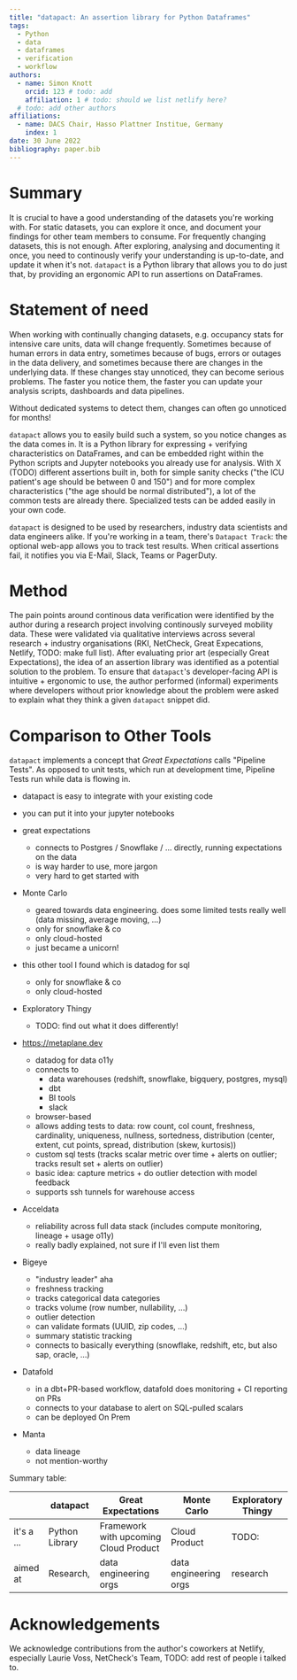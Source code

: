 ```yaml
---
title: "datapact: An assertion library for Python Dataframes"
tags:
  - Python
  - data
  - dataframes
  - verification
  - workflow
authors:
  - name: Simon Knott
    orcid: 123 # todo: add
    affiliation: 1 # todo: should we list netlify here?
  # todo: add other authors
affiliations:
  - name: DACS Chair, Hasso Plattner Institue, Germany
    index: 1
date: 30 June 2022
bibliography: paper.bib
---
```


# Summary

It is crucial to have a good understanding of the datasets you're working with. For static datasets, you can explore it once, and document your findings for other team members to consume.
For frequently changing datasets, this is not enough. After exploring, analysing and documenting it once, you need to continously verify your understanding is up-to-date, and update it when it's not.
`datapact` is a Python library that allows you to do just that, by providing an ergonomic API to run assertions on DataFrames.

# Statement of need

When working with continually changing datasets, e.g. occupancy stats for intensive care units, data will change frequently.
Sometimes because of human errors in data entry, sometimes because of bugs, errors or outages in the data delivery, and sometimes because there are changes in the underlying data.
If these changes stay unnoticed, they can become serious problems.
The faster you notice them, the faster you can update your analysis scripts, dashboards and data pipelines.

Without dedicated systems to detect them, changes can often go unnoticed for months!

`datapact` allows you to easily build such a system, so you notice changes as the data comes in.
It is a Python library for expressing + verifying characteristics on DataFrames, and can be embedded right within the Python scripts and Jupyter notebooks you already use for analysis.
With X (TODO) different assertions built in, both for simple sanity checks ("the ICU patient's age should be between 0 and 150") and for more complex characteristics ("the age should be normal distributed"), a lot of the common tests are already there.
Specialized tests can be added easily in your own code.

`datapact` is designed to be used by researchers, industry data scientists and data engineers alike.
If you're working in a team, there's `Datapact Track`: the optional web-app allows you to track test results.
When critical assertions fail, it notifies you via E-Mail, Slack, Teams or PagerDuty.

# Method

The pain points around continous data verification were identified by the author during a research project involving continously surveyed mobility data.
These were validated via qualitative interviews across several research + industry organisations (RKI, NetCheck, Great Expecations, Netlify, TODO: make full list).
After evaluating prior art (especially Great Expectations), the idea of an assertion library was identified as a potential solution to the problem.
To ensure that `datapact`'s developer-facing API is intuitive + ergonomic to use, the author performed (informal) experiments where developers without prior knowledge about the problem were asked to explain what they think a given `datapact` snippet did.

# Comparison to Other Tools

`datapact` implements a concept that _Great Expectations_ calls "Pipeline Tests".
As opposed to unit tests, which run at development time, Pipeline Tests run while data is flowing in.

- datapact is easy to integrate with your existing code
- you can put it into your jupyter notebooks

- great expectations
  - connects to Postgres / Snowflake / ... directly, running expectations on the data
  - is way harder to use, more jargon
  - very hard to get started with
- Monte Carlo
  - geared towards data engineering. does some limited tests really well (data missing, average moving, ...)
  - only for snowflake & co
  - only cloud-hosted
  - just became a unicorn!
- this other tool I found which is datadog for sql
  - only for snowflake & co
  - only cloud-hosted
- Exploratory Thingy
  - TODO: find out what it does differently!

- https://metaplane.dev
  - datadog for data o11y
  - connects to
    - data warehouses (redshift, snowflake, bigquery, postgres, mysql)
    - dbt
    - BI tools
    - slack
  - browser-based
  - allows adding tests to data: row count, col count, freshness, cardinality, uniqueness, nullness, sortedness, distribution (center, extent, cut points, spread, distribution (skew, kurtosis))
  - custom sql tests (tracks scalar metric over time + alerts on outlier; tracks result set + alerts on outlier)
  - basic idea: capture metrics + do outlier detection with model feedback
  - supports ssh tunnels for warehouse access
  
- Acceldata
  - reliability across full data stack (includes compute monitoring, lineage + usage o11y)
  - really badly explained, not sure if I'll even list them
- Bigeye
  - "industry leader" aha
  - freshness tracking
  - tracks categorical data categories
  - tracks volume (row number, nullability, ...)
  - outlier detection
  - can validate formats (UUID, zip codes, ...)
  - summary statistic tracking
  - connects to basically everything (snowflake, redshift, etc, but also sap, oracle, ...)
- Datafold
  - in a dbt+PR-based workflow, datafold does monitoring + CI reporting on PRs
  - connects to your database to alert on SQL-pulled scalars
  - can be deployed On Prem
- Manta
  - data lineage
  - not mention-worthy

Summary table:

|            | datapact       | Great Expectations                    | Monte Carlo           | Exploratory Thingy |
| ---------- | -------------- | ------------------------------------- | --------------------- | ------------------ |
| it's a ... | Python Library | Framework with upcoming Cloud Product | Cloud Product         | TODO:              |
| aimed at   | Research,      | data engineering orgs                 | data engineering orgs | research           |

# Acknowledgements

We acknowledge contributions from the author's coworkers at Netlify, especially Laurie Voss, NetCheck's Team, TODO: add rest of people i talked to.
